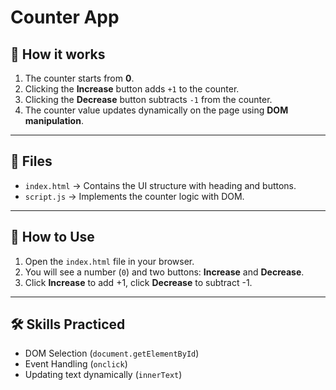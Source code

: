 # Counter App

## 🧩 How it works
1. The counter starts from **0**.
2. Clicking the **Increase** button adds `+1` to the counter.
3. Clicking the **Decrease** button subtracts `-1` from the counter.
4. The counter value updates dynamically on the page using **DOM manipulation**.

---

## 📂 Files
- `index.html` → Contains the UI structure with heading and buttons.
- `script.js` → Implements the counter logic with DOM.

---

## 🚀 How to Use
1. Open the `index.html` file in your browser.  
2. You will see a number (`0`) and two buttons: **Increase** and **Decrease**.  
3. Click **Increase** to add +1, click **Decrease** to subtract -1.  

---

## 🛠 Skills Practiced
- DOM Selection (`document.getElementById`)
- Event Handling (`onclick`)
- Updating text dynamically (`innerText`)
